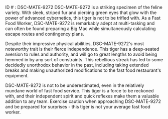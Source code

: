 ID # : DSC-MATE-9272
DSC-MATE-9272 is a striking specimen of the feline variety. With sleek, striped fur and piercing green eyes that glow with the power of advanced cybernetics, this tiger is not to be trifled with. As a Fast Food Worker, DSC-MATE-9272 is remarkably adept at multi-tasking and can often be found preparing a Big Mac while simultaneously calculating escape routes and contingency plans.

Despite their impressive physical abilities, DSC-MATE-9272's most noteworthy trait is their fierce independence. This tiger has a deep-seated aversion to rules and authority, and will go to great lengths to avoid being hemmed in by any sort of constraints. This rebellious streak has led to some decidedly unorthodox behavior in the past, including taking extended breaks and making unauthorized modifications to the fast food restaurant's equipment.

DSC-MATE-9272 is not to be underestimated, even in the relatively mundane world of fast food service. This tiger is a force to be reckoned with, and their independent spirit and quick reflexes make them a valuable addition to any team. Exercise caution when approaching DSC-MATE-9272 and be prepared for surprises - this tiger is not your average fast food worker.